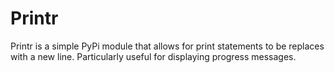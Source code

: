# Printr

Printr is a simple PyPi module that allows for print statements to be replaces with a new line. Particularly useful for displaying progress messages.


